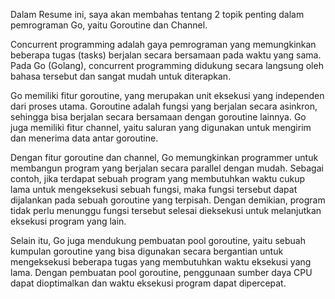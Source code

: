 Dalam Resume ini, saya akan membahas tentang 2 topik penting dalam pemrograman Go, yaitu Goroutine dan Channel.

Concurrent programming adalah gaya pemrograman yang memungkinkan beberapa tugas (tasks) berjalan secara bersamaan pada waktu yang sama. Pada Go (Golang), concurrent programming didukung secara langsung oleh bahasa tersebut dan sangat mudah untuk diterapkan.

Go memiliki fitur goroutine, yang merupakan unit eksekusi yang independen dari proses utama. Goroutine adalah fungsi yang berjalan secara asinkron, sehingga bisa berjalan secara bersamaan dengan goroutine lainnya. Go juga memiliki fitur channel, yaitu saluran yang digunakan untuk mengirim dan menerima data antar goroutine.

Dengan fitur goroutine dan channel, Go memungkinkan programmer untuk membangun program yang berjalan secara parallel dengan mudah. Sebagai contoh, jika terdapat sebuah program yang membutuhkan waktu cukup lama untuk mengeksekusi sebuah fungsi, maka fungsi tersebut dapat dijalankan pada sebuah goroutine yang terpisah. Dengan demikian, program tidak perlu menunggu fungsi tersebut selesai dieksekusi untuk melanjutkan eksekusi program yang lain.

Selain itu, Go juga mendukung pembuatan pool goroutine, yaitu sebuah kumpulan goroutine yang bisa digunakan secara bergantian untuk mengeksekusi beberapa tugas yang membutuhkan waktu eksekusi yang lama. Dengan pembuatan pool goroutine, penggunaan sumber daya CPU dapat dioptimalkan dan waktu eksekusi program dapat dipercepat.